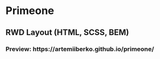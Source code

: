# Primeone
<h2>RWD Layout (HTML, SCSS, BEM)</h2>
<h3>Preview: https://artemiiberko.github.io/primeone/</h3>
